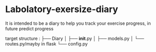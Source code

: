 # Labolatory-exersize-diary
 It is intended to be a diary to help you track your exercise progress, in future predict progress
 
 target structure : ├── Diary
                    │   ├── __init__.py
                    │   ├── models.py
                    │   └── routes.py/mayby in flask 
                    └── config.py
